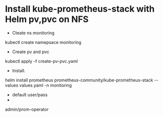 # Install kube-prometheus-stack with Helm pv,pvc on NFS
- Cteate ns monitoring

kubectl create namepsace monitoring

- Create pv and pvc

kubectl apply -f create-pv-pvc.yaml

- Install.

helm install prometheus prometheus-community/kube-prometheus-stack --values values.yaml -n monitoring

- default user/pass
- 
admin/prom-operator

